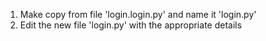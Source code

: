 1. Make copy from file 'login.login.py' and name it 'login.py'
2. Edit the new file 'login.py' with the appropriate details